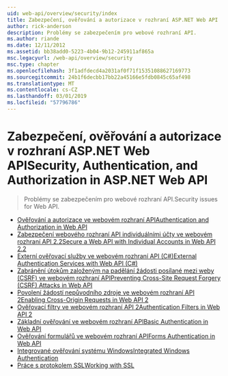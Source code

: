 ```yaml
---
uid: web-api/overview/security/index
title: Zabezpečení, ověřování a autorizace v rozhraní ASP.NET Web API | Dokumentace Microsoftu
author: rick-anderson
description: Problémy se zabezpečením pro webové rozhraní API.
ms.author: riande
ms.date: 12/11/2012
ms.assetid: bb38add0-5223-4b04-9b12-245911af865a
msc.legacyurl: /web-api/overview/security
msc.type: chapter
ms.openlocfilehash: 3f1adfdecd4a2031af0f71f15351088627169773
ms.sourcegitcommit: 24b1f6decbb17bb22a45166e5fdb0845c65af498
ms.translationtype: MT
ms.contentlocale: cs-CZ
ms.lasthandoff: 03/01/2019
ms.locfileid: "57796786"
---
```

<a name="security-authentication-and-authorization-in-aspnet-web-api"></a><span data-ttu-id="eb25c-103">Zabezpečení, ověřování a autorizace v rozhraní ASP.NET Web API</span><span class="sxs-lookup"><span data-stu-id="eb25c-103">Security, Authentication, and Authorization in ASP.NET Web API</span></span>
====================
> <span data-ttu-id="eb25c-104">Problémy se zabezpečením pro webové rozhraní API.</span><span class="sxs-lookup"><span data-stu-id="eb25c-104">Security issues for Web API.</span></span>


- [<span data-ttu-id="eb25c-105">Ověřování a autorizace ve webovém rozhraní API</span><span class="sxs-lookup"><span data-stu-id="eb25c-105">Authentication and Authorization in Web API</span></span>](authentication-and-authorization-in-aspnet-web-api.md)
- [<span data-ttu-id="eb25c-106">Zabezpečení webového rozhraní API individuálními účty ve webovém rozhraní API 2.2</span><span class="sxs-lookup"><span data-stu-id="eb25c-106">Secure a Web API with Individual Accounts in Web API 2.2</span></span>](individual-accounts-in-web-api.md)
- [<span data-ttu-id="eb25c-107">Externí ověřovací služby ve webovém rozhraní API (C#)</span><span class="sxs-lookup"><span data-stu-id="eb25c-107">External Authentication Services with Web API (C#)</span></span>](external-authentication-services.md)
- [<span data-ttu-id="eb25c-108">Zabránění útokům založeným na padělání žádosti posílané mezi weby (CSRF) ve webovém rozhraní API</span><span class="sxs-lookup"><span data-stu-id="eb25c-108">Preventing Cross-Site Request Forgery (CSRF) Attacks in Web API</span></span>](preventing-cross-site-request-forgery-csrf-attacks.md)
- [<span data-ttu-id="eb25c-109">Povolení žádostí nepůvodního zdroje ve webovém rozhraní API 2</span><span class="sxs-lookup"><span data-stu-id="eb25c-109">Enabling Cross-Origin Requests in Web API 2</span></span>](enabling-cross-origin-requests-in-web-api.md)
- [<span data-ttu-id="eb25c-110">Ověřovací filtry ve webovém rozhraní API 2</span><span class="sxs-lookup"><span data-stu-id="eb25c-110">Authentication Filters in Web API 2</span></span>](authentication-filters.md)
- [<span data-ttu-id="eb25c-111">Základní ověřování ve webovém rozhraní API</span><span class="sxs-lookup"><span data-stu-id="eb25c-111">Basic Authentication in Web API</span></span>](basic-authentication.md)
- [<span data-ttu-id="eb25c-112">Ověřování formulářů ve webovém rozhraní API</span><span class="sxs-lookup"><span data-stu-id="eb25c-112">Forms Authentication in Web API</span></span>](forms-authentication.md)
- [<span data-ttu-id="eb25c-113">Integrované ověřování systému Windows</span><span class="sxs-lookup"><span data-stu-id="eb25c-113">Integrated Windows Authentication</span></span>](integrated-windows-authentication.md)
- [<span data-ttu-id="eb25c-114">Práce s protokolem SSL</span><span class="sxs-lookup"><span data-stu-id="eb25c-114">Working with SSL</span></span>](working-with-ssl-in-web-api.md)
